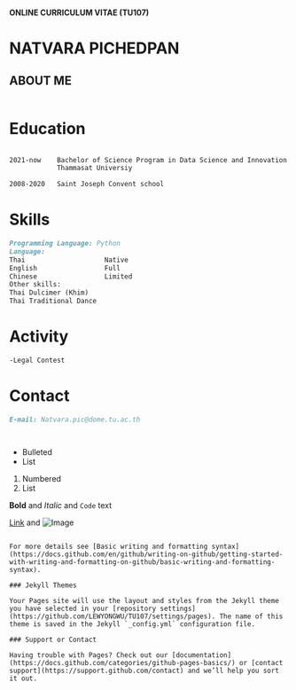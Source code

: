 #### ONLINE CURRICULUM VITAE (TU107)
# NATVARA PICHEDPAN 
## ABOUT ME
 
```markdown

```
# Education
```markdown

2021-now    Bachelor of Science Program in Data Science and Innovation
            Thammasat Universiy

2008-2020   Saint Joseph Convent school
```
# Skills
```markdown
Programming Language: Python
Language: 
Thai                    Native
English                 Full
Chinese                 Limited
Other skills:
Thai Dulcimer (Khim)
Thai Traditional Dance

```
# Activity
```markdown
-Legal Contest
```
# Contact
```markdown
E-mail: Natvara.pic@dome.tu.ac.th




```

- Bulleted
- List

1. Numbered
2. List

**Bold** and _Italic_ and `Code` text

[Link](url) and ![Image](src)
```

For more details see [Basic writing and formatting syntax](https://docs.github.com/en/github/writing-on-github/getting-started-with-writing-and-formatting-on-github/basic-writing-and-formatting-syntax).

### Jekyll Themes

Your Pages site will use the layout and styles from the Jekyll theme you have selected in your [repository settings](https://github.com/LEWYONGWU/TU107/settings/pages). The name of this theme is saved in the Jekyll `_config.yml` configuration file.

### Support or Contact

Having trouble with Pages? Check out our [documentation](https://docs.github.com/categories/github-pages-basics/) or [contact support](https://support.github.com/contact) and we’ll help you sort it out.
